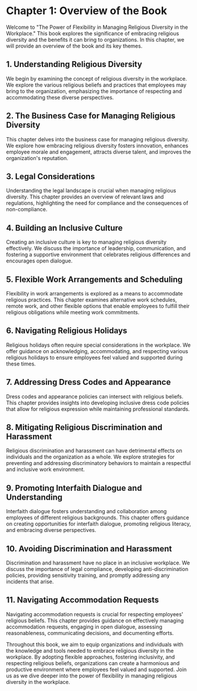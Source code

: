 Chapter 1: Overview of the Book
===============================

Welcome to "The Power of Flexibility in Managing Religious Diversity in the Workplace." This book explores the significance of embracing religious diversity and the benefits it can bring to organizations. In this chapter, we will provide an overview of the book and its key themes.

**1. Understanding Religious Diversity**
----------------------------------------

We begin by examining the concept of religious diversity in the workplace. We explore the various religious beliefs and practices that employees may bring to the organization, emphasizing the importance of respecting and accommodating these diverse perspectives.

**2. The Business Case for Managing Religious Diversity**
---------------------------------------------------------

This chapter delves into the business case for managing religious diversity. We explore how embracing religious diversity fosters innovation, enhances employee morale and engagement, attracts diverse talent, and improves the organization's reputation.

**3. Legal Considerations**
---------------------------

Understanding the legal landscape is crucial when managing religious diversity. This chapter provides an overview of relevant laws and regulations, highlighting the need for compliance and the consequences of non-compliance.

**4. Building an Inclusive Culture**
------------------------------------

Creating an inclusive culture is key to managing religious diversity effectively. We discuss the importance of leadership, communication, and fostering a supportive environment that celebrates religious differences and encourages open dialogue.

**5. Flexible Work Arrangements and Scheduling**
------------------------------------------------

Flexibility in work arrangements is explored as a means to accommodate religious practices. This chapter examines alternative work schedules, remote work, and other flexible options that enable employees to fulfill their religious obligations while meeting work commitments.

**6. Navigating Religious Holidays**
------------------------------------

Religious holidays often require special considerations in the workplace. We offer guidance on acknowledging, accommodating, and respecting various religious holidays to ensure employees feel valued and supported during these times.

**7. Addressing Dress Codes and Appearance**
--------------------------------------------

Dress codes and appearance policies can intersect with religious beliefs. This chapter provides insights into developing inclusive dress code policies that allow for religious expression while maintaining professional standards.

**8. Mitigating Religious Discrimination and Harassment**
---------------------------------------------------------

Religious discrimination and harassment can have detrimental effects on individuals and the organization as a whole. We explore strategies for preventing and addressing discriminatory behaviors to maintain a respectful and inclusive work environment.

**9. Promoting Interfaith Dialogue and Understanding**
------------------------------------------------------

Interfaith dialogue fosters understanding and collaboration among employees of different religious backgrounds. This chapter offers guidance on creating opportunities for interfaith dialogue, promoting religious literacy, and embracing diverse perspectives.

**10. Avoiding Discrimination and Harassment**
----------------------------------------------

Discrimination and harassment have no place in an inclusive workplace. We discuss the importance of legal compliance, developing anti-discrimination policies, providing sensitivity training, and promptly addressing any incidents that arise.

**11. Navigating Accommodation Requests**
-----------------------------------------

Navigating accommodation requests is crucial for respecting employees' religious beliefs. This chapter provides guidance on effectively managing accommodation requests, engaging in open dialogue, assessing reasonableness, communicating decisions, and documenting efforts.

Throughout this book, we aim to equip organizations and individuals with the knowledge and tools needed to embrace religious diversity in the workplace. By adopting flexible approaches, fostering inclusivity, and respecting religious beliefs, organizations can create a harmonious and productive environment where employees feel valued and supported. Join us as we dive deeper into the power of flexibility in managing religious diversity in the workplace.

